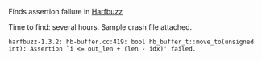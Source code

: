 Finds assertion failure in [Harfbuzz](https://github.com/behdad/harfbuzz)

Time to find: several hours. Sample crash file attached.

```
harfbuzz-1.3.2: hb-buffer.cc:419: bool hb_buffer_t::move_to(unsigned int): Assertion `i <= out_len + (len - idx)' failed.
```


